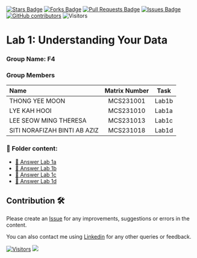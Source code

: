 <a href="https://github.com/drshahizan/BDM/stargazers"><img src="https://img.shields.io/github/stars/drshahizan/BDM" alt="Stars Badge"/></a>
<a href="https://github.com/drshahizan/BDM/network/members"><img src="https://img.shields.io/github/forks/drshahizan/BDM" alt="Forks Badge"/></a>
<a href="https://github.com/drshahizan/BDM/pulls"><img src="https://img.shields.io/github/issues-pr/drshahizan/BDM" alt="Pull Requests Badge"/></a>
<a href="https://github.com/drshahizan/BDM"><img src="https://img.shields.io/github/issues/drshahizan/BDM" alt="Issues Badge"/></a>
<a href="https://github.com/drshahizan/BDM/graphs/contributors"><img alt="GitHub contributors" src="https://img.shields.io/github/contributors/drshahizan/BDM?color=2b9348"></a>
![Visitors](https://api.visitorbadge.io/api/visitors?path=https%3A%2F%2Fgithub.com%2Fdrshahizan%2BDM&labelColor=%23d9e3f0&countColor=%23697689&style=flat)

# Lab 1: Understanding Your Data

### Group Name: F4
### Group Members

| Name                                     | Matrix Number | Task |
| :---------------------------------------- | :-------------: | ------------- |
| THONG YEE MOON              |MCS231001      |Lab1b   |
| LYE KAH HOOI            |MCS231010      |Lab1a   |
| LEE SEOW MING THERESA              |MCS231013      |Lab1c     |
| SITI NORAFIZAH BINTI AB AZIZ              |MCS231018      |Lab1d     |


### 📂 Folder content:
* [📖 Answer Lab 1a]()
* [📖 Answer Lab 1b](https://colab.research.google.com/drive/1d3f8Hj-_5DTMqlaNdpXd-TScN32IDbrl?usp=sharing)
* [📖 Answer Lab 1c](https://colab.research.google.com/drive/12-lXCTMvs104qG83XvW6CydRcXjfWfAe?usp=sharing)
* [📖 Answer Lab 1d](https://colab.research.google.com/drive/1xOEAfL2-8xVlb1qGgsOcR9DXphbIJrKS?usp=sharing)

## Contribution 🛠️
Please create an [Issue](https://github.com/drshahizan/BDM/issues) for any improvements, suggestions or errors in the content.

You can also contact me using [Linkedin](https://www.linkedin.com/in/drshahizan/) for any other queries or feedback.

[![Visitors](https://api.visitorbadge.io/api/visitors?path=https%3A%2F%2Fgithub.com%2Fdrshahizan&labelColor=%23697689&countColor=%23555555&style=plastic)](https://visitorbadge.io/status?path=https%3A%2F%2Fgithub.com%2Fdrshahizan)
![](https://hit.yhype.me/github/profile?user_id=81284918)


